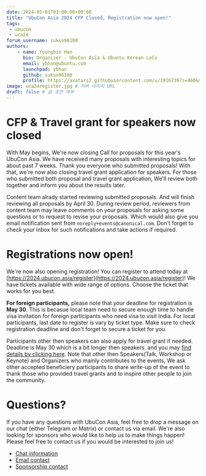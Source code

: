 ```yaml
---
date: 2024-05-01T03:00:00+09:00
title: "UbuCon Asia 2024 CFP Closed, Registration now open!"
tags:
 - ubucon
 - uca24
forum_username: sukso96100
authors:
    - name: Youngbin Han
      bio: Organizer - UbuCon Asia & Ubuntu Korean LoCo
      email: ybhan@ubuntu.com
      launchpad: ybhan
      github: sukso96100
      profile: https://avatars2.githubusercontent.com/u/1916739?s=460&v=4
image: uca24register.jpg # 커버 이미지 URL
draft: false # 글 초안 여부
---
```


# CFP & Travel grant for speakers now closed
With May begins, We're now closing Call for proposals for this year's UbuCon Asia. We have received many proposals with interesting topics for about past 7 weeks. Thank you everyone who submitted proposals! With that, we're now also closing travel grant application for speakers. For those who submitted both proposal and travel grant application, We'll review both together and inform you about the results later.

Content team alrady started reviewing submitted proposals. And will finish reviewing all proposals by April 30. During review period, reviewers from content team may leave comments on your proposals for asking some questions or to request to revise your proposals. Which would also give you email notification sent from `noreply+events@canonical.com`. Don't forget to check your inbox for such notifications and take actions if required.

# Registrations now open!
We're now also opening registration! You can register to attend today at [https://2024.ubucon.asia/register](https://2024.ubucon.asia/register)! We have tickets available with wide range of options. Choose the ticket that works for you best.

**For foreign participants,** please note that your deadline for registration is **May 30**. This is becasue local team need to secure enough time to handle visa invitation for foreign participants who need visa to visit India. For local participants, last date to register is vary by ticket type. Make sure to check registration deadline and don't forget to secure a ticket for you.

Participants other then speakers can also apply for travel grant if needed. Deadline is May 30 which is a bit longer then speakers. and you may [find details by clicking here](https://2024.ubucon.asia/venue-and-travel/travel-grant/). Note that other then Speakers(Talk, Workshop or Keynote) and Organizers who mainly contributes to the events, We ask other accepted beneficiery participants to share write-up of the event to thank those who provided travel grants and to inspire other people to join the community.

# Questions?
If you have any questions with UbuCon Asia, feel free to drop a message on our chat (either Telegram or Matrix) or contact us via email. We're also looking for sponsors who would like to help us to make things happen! Please feel free to contact us if you would be interested to join us!

- [Chat information](https://docs.ubucon.asia/general/chat/)
- [Email contact](mailto:contact@ubucon.asia)
- [Sponsorship contact](mailto:sponsorship@ubucon.asia)